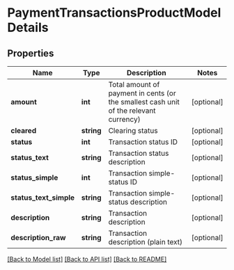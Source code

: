 # PaymentTransactionsProductModelDetails

## Properties
Name | Type | Description | Notes
------------ | ------------- | ------------- | -------------
**amount** | **int** | Total amount of payment in cents (or the smallest cash unit of the relevant currency) | [optional] 
**cleared** | **string** | Clearing status | [optional] 
**status** | **int** | Transaction status ID | [optional] 
**status_text** | **string** | Transaction status description | [optional] 
**status_simple** | **int** | Transaction simple-status ID | [optional] 
**status_text_simple** | **string** | Transaction simple-status description | [optional] 
**description** | **string** | Transaction description | [optional] 
**description_raw** | **string** | Transaction description (plain text) | [optional] 

[[Back to Model list]](../README.md#documentation-for-models) [[Back to API list]](../README.md#documentation-for-api-endpoints) [[Back to README]](../README.md)


